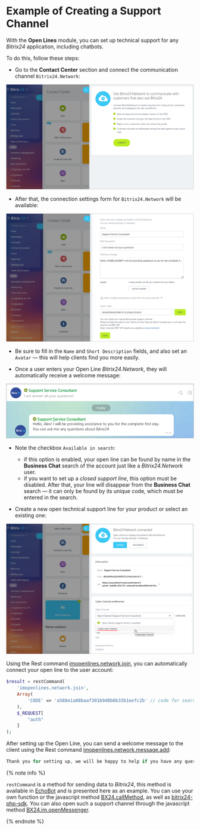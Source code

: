 # Example of Creating a Support Channel

With the **Open Lines** module, you can set up technical support for any *Bitrix24* application, including chatbots.

To do this, follow these steps:

- Go to the **Contact Center** section and connect the communication channel `Bitrix24.Network`:

![Adding Bitrix24.Network](./_images/add_network01.png)

- After that, the connection settings form for `Bitrix24.Network` will be available:

![Bitrix24.Network Settings](./_images/add_network02.png)

  - Be sure to fill in the `Name` and `Short Description` fields, and also set an `Avatar` — this will help clients find you more easily.

  - Once a user enters your Open Line *Bitrix24.Network*, they will automatically receive a welcome message:
         
  ![Welcome Message](./_images/openlines4.png)

  - Note the checkbox `Available in search`: 
      - if this option is enabled, your open line can be found by name in the **Business Chat** search of the account just like a *Bitrix24.Network* user.
      - if you want to set up a *closed support line*, this option must be disabled. After that, your line will disappear from the **Business Chat** search — it can only be found by its unique code, which must be entered in the search.

- Create a new open technical support line for your product or select an existing one:

![Creating or Selecting an Open Line](./_images/add_network000.png)

Using the Rest command [imopenlines.network.join](../../api-reference/imopenlines/openlines/imopenlines-network-join.md), you can automatically connect your open line to the user account:

```php
$result = restCommand(
    'imopenlines.network.join',
    Array(
        'CODE' => 'a588e1a88baaf301b9d0b0b33b1eefc2b' // code for searching from the connectors page
    ),
    $_REQUEST[
        "auth"
    ]
);
```

After setting up the Open Line, you can send a welcome message to the client using the Rest command [imopenlines.network.message.add](../../api-reference/imopenlines/openlines/imopenlines-network-message-add.md):

```php
Thank you for setting up, we will be happy to help if you have any questions — just write in this chat. Have a great day! :)
```

{% note info %}

`restCommand` is a method for sending data to *Bitrix24*, this method is available in [EchoBot](https://github.com/bitrix24com/bots) and is presented here as an example. You can use your own function or the javascript method [BX24.callMethod](../../how-to-use-examples.md), as well as [bitrix24-php-sdk](https://github.com/mesilov/bitrix24-php-sdk). You can also open such a support channel through the javascript method [BX24.im.openMessenger](../../api-reference/bx24-js-sdk/additional-functions/bx24-im-open-messenger.md).

{% endnote %}